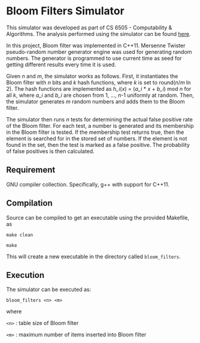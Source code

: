 # Bloom Filters Simulator

This simulator was developed as part of CS 6505 - Computability & Algorithms. The analysis performed using the simulator can be found [here](report.pdf).

In this project, Bloom filter was implemented in C++11. Mersenne Twister pseudo-random number generator engine was used for generating random numbers. The generator is programmed to use current time as seed for getting different results every time it is used.

Given *n* and *m*, the simulator works as follows. First, it instantiates the Bloom filter with *n* bits and *k* hash functions, where *k* is set to round(*n*/*m* ln 2). The hash functions are implemented as *h_i*(*x*) = (*a_i* * *x* + *b_i*) mod *n* for all *k*, where *a_i* and *b_i* are chosen from 1, ..., *n*-1 uniformly at random. Then, the simulator generates *m* random numbers and adds them to the Bloom filter.

The simulator then runs *n* tests for determining the actual false positive rate of the Bloom filter. For each test, a number is generated and its membership in the Bloom filter is tested. If the membership test returns true, then the element is searched for in the stored set of numbers. If the element is not found in the set, then the test is marked as a false positive. The probability of false positives is then calculated.


## Requirement
GNU compiler collection. Specifically, g++ with support for C++11.

## Compilation
Source can be compiled to get an executable using the provided Makefile, as

`make clean`

`make`

This will create a new executable in the directory called `bloom_filters`.

## Execution
The simulator can be executed as:

`bloom_filters <n> <m>`

where

`<n>`    : table size of Bloom filter

`<m>`    : maximum number of items inserted into Bloom filter
